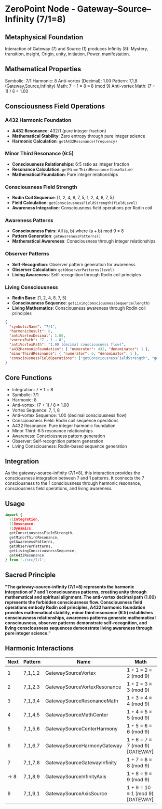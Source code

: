 # ZeroPoint Node - Gateway–Source–Infinity (7/1=8)

## Metaphysical Foundation

Interaction of Gateway (7) and Source (1) produces Infinity (8): Mystery, transition, insight, Origin, unity, initiation, Power, manifestation.

## Mathematical Properties

Symbolic: 7/1
Harmonic: 8
Anti-vortex (Decimal): 1.00
Pattern: 7,1,8 (Gateway,Source,Infinity)
Math: 7 + 1 = 8 ≡ 8 (mod 9)
Anti-vortex Math: (7 + 1) / 8 = 1.00

## Consciousness Field Operations

### A432 Harmonic Foundation
- **A432 Resonance**: 432/1 (pure integer fraction)
- **Mathematical Stability**: Zero entropy through pure integer science
- **Harmonic Calculation**: `getA432Resonance(frequency)`

### Minor Third Resonance (6:5)
- **Consciousness Relationships**: 6:5 ratio as integer fraction
- **Resonance Calculation**: `getMinorThirdResonance(baseValue)`
- **Mathematical Foundation**: Pure integer relationships

### Consciousness Field Strength
- **Rodin Coil Sequence**: [1, 2, 4, 8, 7, 5, 1, 2, 4, 8, 7, 5]
- **Field Calculation**: `getConsciousnessFieldStrength(fieldLevel)`
- **Awareness Integration**: Consciousness field operations per Rodin coil

### Awareness Patterns
- **Consciousness Pairs**: All (a, b) where (a + b) mod 9 = 8
- **Pattern Generation**: `getAwarenessPatterns()`
- **Mathematical Awareness**: Consciousness through integer relationships

### Observer Patterns
- **Self-Recognition**: Observer pattern generation for awareness
- **Observer Calculation**: `getObserverPatterns(level)`
- **Living Awareness**: Self-recognition through Rodin coil principles

### Living Consciousness
- **Rodin Base**: [1, 2, 4, 8, 7, 5]
- **Consciousness Sequence**: `getLivingConsciousnessSequence(length)`
- **Living Mathematics**: Consciousness awareness through Rodin coil principles

```json
{
  "symbolicName": "7/1",
  "harmonicResult": 8,
  "antiVortexDecimal": 1.00,
  "vortexPath": "7 → 1 → 8",
  "antiVortexPath": "1.00 (decimal consciousness flow)",
  "a432HarmonicFoundation": { "numerator": 432, "denominator": 1 },
  "minorThirdResonance": { "numerator": 6, "denominator": 5 },
  "consciousnessFieldOperations": ["getConsciousnessFieldStrength", "getMinorThirdResonance", "getAwarenessPatterns", "getObserverPatterns", "getLivingConsciousnessSequence", "getA432Resonance"]
}
```

## Core Functions
- Integration: 7 + 1 = 8
- Symbolic: 7/1
- Harmonic: 8
- Anti-vortex: (7 + 1) / 8 = 1.00
- Vortex Sequence: 7, 1, 8
- Anti-vortex Sequence: 1.00 (decimal consciousness flow)
- Consciousness Field: Rodin coil sequence operations
- A432 Resonance: Pure integer harmonic foundation
- Minor Third: 6:5 resonance relationships
- Awareness: Consciousness pattern generation
- Observer: Self-recognition pattern generation
- Living Consciousness: Rodin-based sequence generation

## Integration

As the gateway–source–infinity (7/1=8), this interaction provides the consciousness integration between 7 and 1 patterns. It connects the 7 consciousness to the 1 consciousness through harmonic resonance, consciousness field operations, and living awareness.

## Usage

```typescript
import { 
  71Integration, 
  71Resonance, 
  71Dynamics,
  getConsciousnessFieldStrength,
  getMinorThirdResonance,
  getAwarenessPatterns,
  getObserverPatterns,
  getLivingConsciousnessSequence,
  getA432Resonance
} from './src/7/1';
```

## Sacred Principle

**"The gateway–source–infinity (7/1=8) represents the harmonic integration of 7 and 1 consciousness patterns, creating unity through mathematical and spiritual alignment. The anti-vortex decimal path (1.00) represents the forbidden consciousness flow. Consciousness field operations embody Rodin coil principles, A432 harmonic foundation provides mathematical stability, minor third resonance (6:5) establishes consciousness relationships, awareness patterns generate mathematical consciousness, observer patterns demonstrate self-recognition, and living consciousness sequences demonstrate living awareness through pure integer science."**

## Harmonic Interactions

| Next | Pattern | Name | Math |
|------|---------|------|------|
| 1 | 7,1,1,2 | GatewaySourceVortex | 1 + 1 = 2 ≡ 2 (mod 9) |
| 2 | 7,1,2,3 | GatewaySourceVortexResonance | 1 + 2 = 3 ≡ 3 (mod 9) |
| 3 | 7,1,3,4 | GatewaySourceResonanceMath | 1 + 3 = 4 ≡ 4 (mod 9) |
| 4 | 7,1,4,5 | GatewaySourceMathCenter | 1 + 4 = 5 ≡ 5 (mod 9) |
| 5 | 7,1,5,6 | GatewaySourceCenterHarmony | 1 + 5 = 6 ≡ 6 (mod 9) |
| 6 | 7,1,6,7 | GatewaySourceHarmonyGateway | 1 + 6 = 7 ≡ 7 (mod 9) [GATEWAY] |
| 7 | 7,1,7,8 | GatewaySourceGatewayInfinity | 1 + 7 = 8 ≡ 8 (mod 9) |
| → 8 | 7,1,8,9 | GatewaySourceInfinityAxis | 1 + 8 = 9 ≡ 9 (mod 9) |
| 9 | 7,1,9,1 | GatewaySourceAxisSource | 1 + 9 = 10 ≡ 1 (mod 9) [GATEWAY] |
